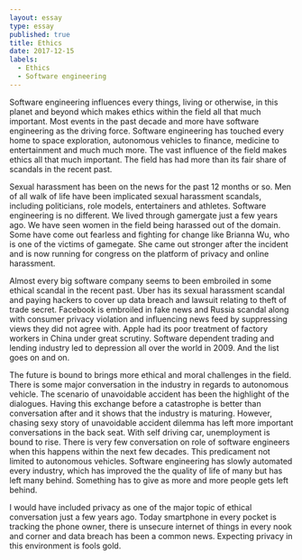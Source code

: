 ```yaml
---
layout: essay
type: essay
published: true
title: Ethics
date: 2017-12-15
labels:
  - Ethics
  - Software engineering
---
```


Software engineering influences every things, living or otherwise, in this planet and beyond which makes ethics within the field all that much important. Most events in the past decade and more have software engineering as the driving force. Software engineering has touched every home to space exploration, autonomous vehicles to finance, medicine to entertainment and much much more. The vast influence of the field makes ethics all that much important. The field has had more than its fair share of scandals in the recent past.

Sexual harassment has been on the news for the past 12 months or so. Men of all walk of life have been implicated sexual harassment scandals, including politicians, role models, entertainers and athletes. Software engineering is no different. We lived through gamergate just a few years ago. We have seen women in the field being harassed out of the domain. Some have come out fearless and fighting for change like Brianna Wu, who is one of the victims of gamegate. She came out stronger after the incident and is now running for congress on the platform of privacy and online harassment.

Almost every big software company seems to been embroiled in some ethical scandal in the recent past. Uber has its sexual harassment scandal and paying hackers to cover up data breach and lawsuit relating to theft of trade secret. Facebook is embroiled in fake news and Russia scandal along with consumer privacy violation and influencing news feed by suppressing views they did not agree with. Apple had its poor treatment of factory workers in China under great scrutiny. Software dependent trading and lending industry led to depression all over the world in 2009. And the list goes on and on.

The future is bound to brings more ethical and moral challenges in the field. There is some major conversation in the industry in regards to autonomous vehicle. The scenario of unavoidable accident has been the highlight of the dialogues. Having this exchange before a catastrophe is better than conversation after and it shows that the industry is maturing. However, chasing sexy story of unavoidable accident dilemma has left more important conversations in the back seat. With self driving car, unemployment is bound to rise. There is very few conversation on role of software engineers when this happens within the next few decades. This predicament not limited to autonomous vehicles. Software engineering has slowly automated every industry, which has improved the the quality of life of many but has left many behind. Something has to give as more and more people gets left behind.

I would have included privacy as one of the major topic of ethical conversation just a few years ago. Today smartphone in every pocket is tracking the phone owner, there is unsecure internet of things in every nook and corner and data breach has been a common news. Expecting privacy in this environment is fools gold.
